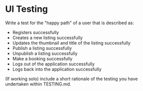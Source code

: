 # UI Testing

Write a test for the "happy path" of a user that is described as:

- Registers successfully
- Creates a new listing successfully
- Updates the thumbnail and title of the listing successfully
- Publish a listing successfully
- Unpublish a listing successfully
- Make a booking successfully
- Logs out of the application successfully
- Logs back into the application successfully

(If working solo) include a short rationale of the testing you have undertaken within TESTING.md.
